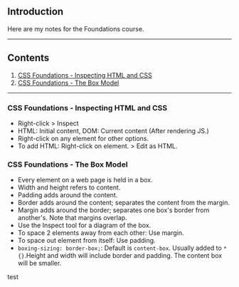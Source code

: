 ## Introduction

Here are my notes for the Foundations course.

---
## Contents

1. [CSS Foundations - Inspecting HTML and CSS](#cssinspect)
2. [CSS Foundations - The Box Model](#cssbox)

---

<a id= "cssinspect"></a>
### CSS Foundations - Inspecting HTML and CSS
- Right-click > Inspect
- HTML: Initial content, DOM: Current content (After rendering JS.)
- Right-click on any element for other options.
- To add HTML: Right-click on element. > Edit as HTML.


<a id= "cssbox"></a>
### CSS Foundations - The Box Model

- Every element on a web page is held in a box.
- Width and height refers to content.
- Padding adds around the content.
- Border adds around the content; separates the content from the margin.
- Margin adds around the border; separates one box's border from another's. Note that margins overlap.
- Use the Inspect tool for a diagram of the box.
- To space 2 elements away from each other: Use margin.
- To space out element from itself: Use padding.
- `boxing-sizing: border-box;`: Default is `content-box`. Usually added to `* {}`.Height and width will include border and padding. The content box will be smaller.

test
